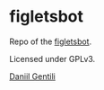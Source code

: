 # figletsbot

Repo of the [figletsbot](https://telegram.me/figletsbot).

Licensed under GPLv3.

[Daniil Gentili](https://daniil.it)

